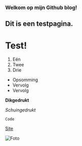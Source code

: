 ### Welkom op mijn Github blog!

## Dit is een testpagina.

# Test!


1. Eén
2. Twee
3. Drie

- Opsomming
- Vervolg
- Vervolg

**Dikgedrukt**

_Schuingedrukt_

`Code`

[Site](https://google.com)

![Foto](https://i.pinimg.com/750x/33/32/6d/33326dcddbf15c56d631e374b62338dc.jpg)
